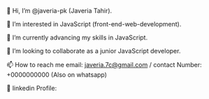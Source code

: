 👋 Hi, I’m @javeria-pk (Javeria Tahir).

👀 I’m interested in JavaScript (front-end-web-development).

🌱 I’m currently advancing my skills in JavaScript.

💞️ I’m looking to collaborate as a junior JavaScript developer.

📫 How to reach me email: javeria.7c@gmail.com / contact Number: +0000000000 (Also on whatsapp)

💼 linkedin Profile: 
